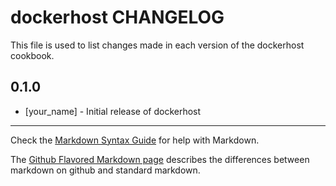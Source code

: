 dockerhost CHANGELOG
====================

This file is used to list changes made in each version of the dockerhost cookbook.

0.1.0
-----
- [your_name] - Initial release of dockerhost

- - -
Check the [Markdown Syntax Guide](http://daringfireball.net/projects/markdown/syntax) for help with Markdown.

The [Github Flavored Markdown page](http://github.github.com/github-flavored-markdown/) describes the differences between markdown on github and standard markdown.
